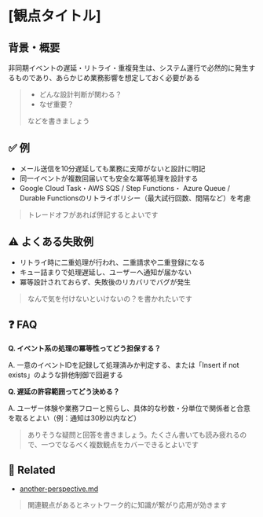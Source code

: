 # [観点タイトル]

## 背景・概要

非同期イベントの遅延・リトライ・重複発生は、システム運行で必然的に発生するものであり、あらかじめ業務影響を想定しておく必要がある

> - どんな設計判断が関わる？  
> - なぜ重要？
>
> などを書きましょう

## ✅ 例

- メール送信を10分遅延しても業務に支障がないと設計に明記
- 同一イベントが複数回届いても安全な冪等処理を設計する
- Google Cloud Task・AWS SQS / Step Functions・ Azure Queue / Durable Functionsのリトライポリシー（最大試行回数、間隔など）を考慮

> トレードオフがあれば併記するとよいです

## ⚠️ よくある失敗例

- リトライ時に二重処理が行われ、二重請求や二重登録になる
- キュー詰まりで処理遅延し、ユーザーへ通知が届かない
- 冪等設計されておらず、失敗後のリカバリでバグが発生

> なんで気を付けないといけないの？を書かれたいです

## ❓ FAQ

**Q. イベント系の処理の冪等性ってどう担保する？**

A. 一意のイベントIDを記録して処理済みか判定する、または「Insert if not exists」のような排他制御で回避する

**Q. 遅延の許容範囲ってどう決める？**

A. ユーザー体験や業務フローと照らし、具体的な秒数・分単位で関係者と合意を取るとよい（例：通知は30秒以内など）

> ありそうな疑問と回答を書きましょう。たくさん書いても読み疲れるので、一つでなるべく複数観点をカバーできるとよいです

## 🔗 Related

- [another-perspective.md](../...)

> 関連観点があるとネットワーク的に知識が繋がり応用が効きます
